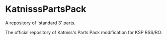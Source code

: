 # KatnisssPartsPack
A repository of 'standard 3' parts.

The official repository of Katniss's Parts Pack modification for KSP RSS/RO.
